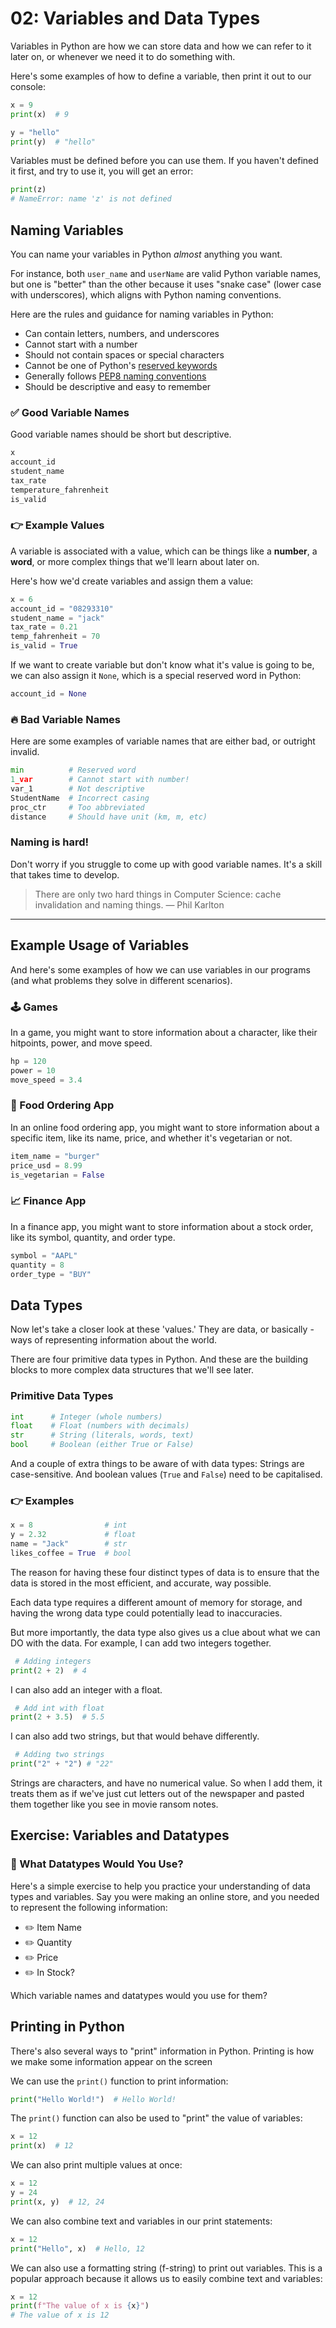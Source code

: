 # 02: Variables and Data Types

Variables in Python are how we can store data and how we can refer to it later on, or whenever we need it to do something with.

Here's some examples of how to define a variable, then print it out to our console:

```python
x = 9
print(x)  # 9
```

```python
y = "hello"
print(y)  # "hello"
```

Variables must be defined before you can use them. If you haven't defined it first, and try to use it, you will get an error:

```python
print(z)
# NameError: name 'z' is not defined
```

## Naming Variables

You can name your variables in Python *almost* anything you want. 

For instance, both `user_name` and `userName` are valid Python variable names, but one is "better" than the other because it uses "snake case" (lower case with underscores), which aligns with Python naming conventions.

Here are the rules and guidance for naming variables in Python:

- Can contain letters, numbers, and underscores
- Cannot start with a number
- Should not contain spaces or special characters
- Cannot be one of Python's [reserved keywords](https://docs.python.org/3/reference/lexical_analysis.html#keywords)
- Generally follows [PEP8 naming conventions](https://peps.python.org/pep-0008/#descriptive-naming-styles)
- Should be descriptive and easy to remember

### ✅ Good Variable Names

Good variable names should be short but descriptive.

```python
x
account_id
student_name
tax_rate
temperature_fahrenheit
is_valid
```

### 👉 Example Values

A variable is associated with a value, which can be things like a **number**, a **word**, or more complex things that we'll learn about later on.

Here's how we'd create variables and assign them a value:

```python
x = 6
account_id = "08293310"
student_name = "jack"
tax_rate = 0.21
temp_fahrenheit = 70
is_valid = True
```

If we want to create variable but don't know what it's value is going to be, we can also assign it `None`, which is a special reserved word in Python:

```python
account_id = None
```

### 🔥 Bad Variable Names

Here are some examples of variable names that are either bad, or outright invalid.

```python
min          # Reserved word
1_var        # Cannot start with number!
var_1        # Not descriptive
StudentName  # Incorrect casing
proc_ctr     # Too abbreviated
distance     # Should have unit (km, m, etc)
```

### Naming is hard!

Don't worry if you struggle to come up with good variable names. It's a skill that takes time to develop.

> There are only two hard things in Computer Science: cache invalidation and naming things. — Phil Karlton

---

## Example Usage of Variables

And here's some examples of how we can use variables in our programs (and what problems they solve in different scenarios).

### 🕹️ Games

In a game, you might want to store information about a character, like their hitpoints, power, and move speed.

```python
hp = 120
power = 10
move_speed = 3.4
```

### 🍔 Food Ordering App

In an online food ordering app, you might want to store information about a specific item, like its name, price, and whether it's vegetarian or not.

```python
item_name = "burger"
price_usd = 8.99
is_vegetarian = False
```

### 📈 Finance App

In a finance app, you might want to store information about a stock order, like its symbol, quantity, and order type.

```python
symbol = "AAPL"
quantity = 8
order_type = "BUY"
```

## Data Types

Now let's take a closer look at these 'values.' They are data, or basically - ways of representing information about the world.

There are four primitive data types in Python. And these are the building blocks to more complex data structures that we'll see later.

### Primitive Data Types

```python
int      # Integer (whole numbers)
float    # Float (numbers with decimals)
str      # String (literals, words, text)
bool     # Boolean (either True or False)
```

And a couple of extra things to be aware of with data types: Strings are case-sensitive. And boolean values (`True` and `False`) need to be capitalised.

### 👉 Examples

```python
x = 8                # int
y = 2.32             # float
name = "Jack"        # str
likes_coffee = True  # bool
```

The reason for having these four distinct types of data is to ensure that the data is stored in the most efficient, and accurate, way possible. 

Each data type requires a different amount of memory for storage, and having the wrong data type could potentially lead to inaccuracies.

But more importantly, the data type also gives us a clue about what we can DO with the data. For example, I can add two integers together.

```python
 # Adding integers
print(2 + 2)  # 4
```

I can also add an integer with a float.

```python
 # Add int with float
print(2 + 3.5)  # 5.5
```

I can also add two strings, but that would behave differently.

```python
 # Adding two strings
print("2" + "2") # "22"
```

Strings are characters, and have no numerical value. So when I add them, it treats them as if we've just cut letters out of the newspaper and pasted them together like you see in movie ransom notes.

## Exercise: Variables and Datatypes

### 🧩 What Datatypes Would You Use?

Here's a simple exercise to help you practice your understanding of data types and variables. Say you were making an online store, and you needed to represent the following information:

- ✏️ Item Name
- ✏️ Quantity
- ✏️ Price
- ✏️ In Stock?

Which variable names and datatypes would you use for them?

## Printing in Python

There's also several ways to "print" information in Python. Printing is how we make some information appear on the screen

We can use the `print()` function to print information:

```python
print("Hello World!")  # Hello World!
```

The `print()` function can also be used to "print" the value of variables:

```python
x = 12
print(x)  # 12
```

We can also print multiple values at once:
```python
x = 12
y = 24
print(x, y)  # 12, 24
```

We can also combine text and variables in our print statements:

```python
x = 12
print("Hello", x)  # Hello, 12
```

We can also use a formatting string (f-string) to print out variables. This is a popular approach because it allows us to easily combine text and variables:

```python
x = 12
print(f"The value of x is {x}")
# The value of x is 12
```
